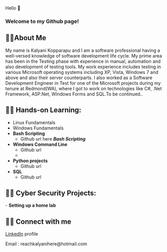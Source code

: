 
<html>
  <body>
  Hello 👋 <h3>Welcome to my Github page!</h3>
 <h2>👩‍💻About Me </h2>
    <p>My name is Kalyani Kopparapu and I am a software professional having a well-versed knowledge of software development life cycle. My prime area has been in the Testing phase with experience in manual, automation and also development of testing tools. My work experience 
      includes testing in various Microsoft operating systems including XP, Vista, Windows 7 and above and also their server counterparts. I also worked as a Software Development Engineer in Test for one of the Microsoft projects during my tenure at Redmond(WA), where I got to
      work on technologies like C#, .Net Framework, ASP.Net, Windows Forms and SQL.To be continued..
    </p>
<h2>👩‍💻 Hands-on Learning:</h2>


  - Linux Fundamentals
  - Windows Fundamentals
- <b>Bash Scripting</b>
  -  Github url here <b><i>Bash Scripting</b></i>
- <b>Windows Command Line</b>
  - Github url
  - 
- <b>Python projects </b>
  - Github url
- <b>SQL</b>
  - Github url
<h2>👩‍💻 Cyber Security Projects:</h2>
- <b>Setting up a home lab </b>
 <h2>👩‍💻 Connect with me</h2>
  <a href="https://www.linkedin.com/in/kalyani-kopparapu-b1b822b5/" >LinkedIn</a> profile
    <p>Email : reachkalyanihere@hotmail.com</p>
   
  </body>
</html>
<!--
**kalopap/kalopap** is a ✨ _special_ ✨ repository because its `README.md` (this file) appears on your GitHub profile.

Here are some ideas to get you started:

- 🔭 I’m currently working on ...
- 🌱 I’m currently learning ...
- 👯 I’m looking to collaborate on ...
- 🤔 I’m looking for help with ...
- 💬 Ask me about ...
- 📫 How to reach me: ...
- 😄 Pronouns: ...
- ⚡ Fun fact: ...
-->
